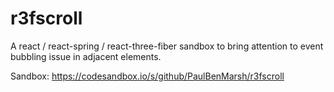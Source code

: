 # r3fscroll
A react / react-spring / react-three-fiber sandbox to bring attention to event bubbling issue in adjacent elements.

Sandbox: https://codesandbox.io/s/github/PaulBenMarsh/r3fscroll
